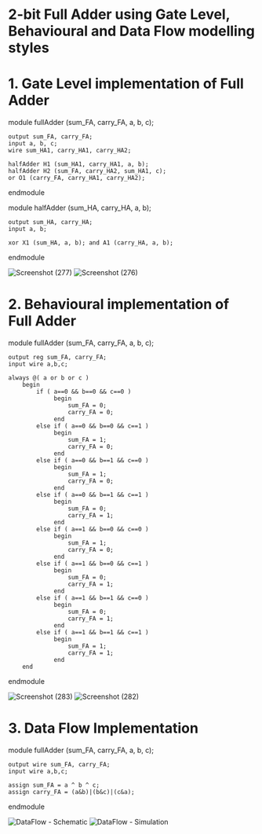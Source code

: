
# 2-bit Full Adder using Gate Level, Behavioural and Data Flow modelling styles

# 1. Gate Level implementation of Full Adder

module fullAdder (sum_FA, carry_FA, a, b, c);

	output sum_FA, carry_FA; 
	input a, b, c; 
	wire sum_HA1, carry_HA1, carry_HA2;

	halfAdder H1 (sum_HA1, carry_HA1, a, b);
	halfAdder H2 (sum_FA, carry_HA2, sum_HA1, c);
	or O1 (carry_FA, carry_HA1, carry_HA2);

endmodule

module halfAdder (sum_HA, carry_HA, a, b);

	output sum_HA, carry_HA;
	input a, b;

	xor X1 (sum_HA, a, b); and A1 (carry_HA, a, b);

endmodule

![Screenshot (277)](https://user-images.githubusercontent.com/110777645/198817089-581876fe-544f-4659-8c3a-32c34421ed17.png)
![Screenshot (276)](https://user-images.githubusercontent.com/110777645/198817085-b0d3f46f-a8b0-4d5a-8f60-6b9e90cc84bc.png)

# 2. Behavioural implementation of Full Adder

module fullAdder (sum_FA, carry_FA, a, b, c);

	output reg sum_FA, carry_FA;
	input wire a,b,c;

	always @( a or b or c )
		begin
			if ( a==0 && b==0 && c==0 )
			     begin
			         sum_FA = 0;
			         carry_FA = 0;
			     end
			else if ( a==0 && b==0 && c==1 )
			     begin
			         sum_FA = 1;
			         carry_FA = 0;
			     end
			else if ( a==0 && b==1 && c==0 )
			     begin
			         sum_FA = 1;
			         carry_FA = 0;
			     end
			else if ( a==0 && b==1 && c==1 )
			     begin
			         sum_FA = 0;
			         carry_FA = 1;
			     end
			else if ( a==1 && b==0 && c==0 )
			     begin
			         sum_FA = 1;
			         carry_FA = 0;
			     end
			else if ( a==1 && b==0 && c==1 )
			     begin
			         sum_FA = 0;
			         carry_FA = 1;
			     end
			else if ( a==1 && b==1 && c==0 )
			     begin
			         sum_FA = 0;
			         carry_FA = 1;
			     end
			else if ( a==1 && b==1 && c==1 )
			     begin
			         sum_FA = 1;
			         carry_FA = 1;
			     end
		end
endmodule

![Screenshot (283)](https://user-images.githubusercontent.com/110777645/198817301-99978fab-9b2b-42ac-afc0-7ee9ec55efb9.png)
![Screenshot (282)](https://user-images.githubusercontent.com/110777645/198817305-4b49a4ea-7ac5-42ad-8288-cf1ece37f88d.png)

# 3. Data Flow Implementation

module fullAdder (sum_FA, carry_FA, a, b, c);

	output wire sum_FA, carry_FA;
	input wire a,b,c;

	assign sum_FA = a ^ b ^ c;
	assign carry_FA = (a&b)|(b&c)|(c&a);

endmodule

![DataFlow - Schematic](https://user-images.githubusercontent.com/110777645/198817277-0bb5ea95-730f-4321-9cd4-108a5e46d385.png)
![DataFlow - Simulation](https://user-images.githubusercontent.com/110777645/198817276-b1123140-8e3a-492d-b65d-17e99bc5e8a3.png)
